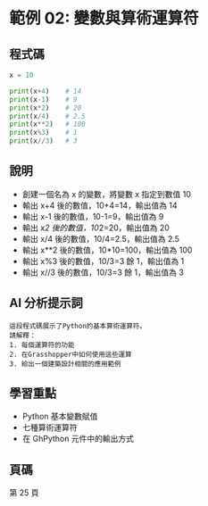 # 範例 02: 變數與算術運算符

## 程式碼
```python
x = 10

print(x+4)    # 14
print(x-1)    # 9
print(x*2)    # 20
print(x/4)    # 2.5
print(x**2)   # 100
print(x%3)    # 1
print(x//3)   # 3
```

## 說明
- 創建一個名為 x 的變數，將變數 x 指定到數值 10
- 輸出 x+4 後的數值，10+4=14，輸出值為 14
- 輸出 x-1 後的數值，10-1=9，輸出值為 9
- 輸出 x*2 後的數值，10*2=20，輸出值為 20
- 輸出 x/4 後的數值，10/4=2.5，輸出值為 2.5
- 輸出 x**2 後的數值，10*10=100，輸出值為 100
- 輸出 x%3 後的數值，10/3=3 餘 1，輸出值為 1
- 輸出 x//3 後的數值，10/3=3 餘 1，輸出值為 3

## AI 分析提示詞
```
這段程式碼展示了Python的基本算術運算符。
請解釋：
1. 每個運算符的功能
2. 在Grasshopper中如何使用這些運算
3. 給出一個建築設計相關的應用範例
```

## 學習重點
- Python 基本變數賦值
- 七種算術運算符
- 在 GhPython 元件中的輸出方式

## 頁碼
第 25 頁